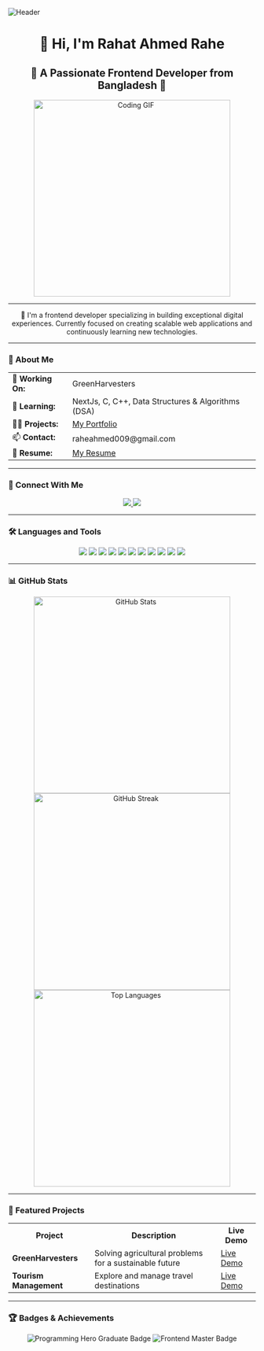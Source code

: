 ![Header](https://i.ibb.co/ZcS1rGM/github-header-image.png)

<h1 align="center">👋 Hi, I'm Rahat Ahmed Rahe</h1>
<h2 align="center">🌟 A Passionate Frontend Developer from Bangladesh 🌟</h2>

<div align="center">
  <img src="https://media.giphy.com/media/L8K62iTDkzGX6/giphy.gif" width="400" alt="Coding GIF">
</div>

---

<p align="center">  
  🚀 I'm a frontend developer specializing in building exceptional digital experiences. 
  Currently focused on creating scalable web applications and continuously learning new technologies.
</p>

---

### 🌱 About Me
<div align="center">
  <table>
    <tr>
      <td>🔭 <strong>Working On:</strong></td>
      <td>GreenHarvesters</td>
    </tr>
    <tr>
      <td>📘 <strong>Learning:</strong></td>
      <td>NextJs, C, C++, Data Structures & Algorithms (DSA)</td>
    </tr>
    <tr>
      <td>👨‍💻 <strong>Projects:</strong></td>
      <td><a href="https://rahe-01.web.app/">My Portfolio</a></td>
    </tr>
    <tr>
      <td>📫 <strong>Contact:</strong></td>
      <td>raheahmed009@gmail.com</td>
    </tr>
    <tr>
      <td>📄 <strong>Resume:</strong></td>
      <td><a href="https://drive.google.com/file/d/1WHpnJjmBoDUrQo5icsIB92rlHRDWStJg/view?usp=drive_link">My Resume</a></td>
    </tr>
  </table>
</div>

---

### 🔗 Connect With Me
<p align="center">
  <a href="https://app.daily.dev/rahe09" target="_blank">
    <img src="https://img.shields.io/badge/Dev.to-0A0A0A?style=for-the-badge&logo=dev.to&logoColor=white" />
  </a>
  <a href="https://linkedin.com/in/raheahmed009" target="_blank">
    <img src="https://img.shields.io/badge/LinkedIn-0077B5?style=for-the-badge&logo=linkedin&logoColor=white" />
  </a>
</p>

---

### 🛠️ Languages and Tools

<p align="center">
  <img src="https://img.shields.io/badge/HTML-E34F26?style=for-the-badge&logo=html5&logoColor=white" />
  <img src="https://img.shields.io/badge/CSS-1572B6?style=for-the-badge&logo=css3&logoColor=white" />
  <img src="https://img.shields.io/badge/JavaScript-F7DF1E?style=for-the-badge&logo=javascript&logoColor=black" />
  <img src="https://img.shields.io/badge/React-61DAFB?style=for-the-badge&logo=react&logoColor=black" />
  <img src="https://img.shields.io/badge/Next.js-000000?style=for-the-badge&logo=next.js&logoColor=white" />
  <img src="https://img.shields.io/badge/Tailwind_CSS-38B2AC?style=for-the-badge&logo=tailwind-css&logoColor=white" />
  <img src="https://img.shields.io/badge/Node.js-339933?style=for-the-badge&logo=node.js&logoColor=white" />
  <img src="https://img.shields.io/badge/Express.js-000000?style=for-the-badge&logo=express&logoColor=white" />
  <img src="https://img.shields.io/badge/MongoDB-4EA94B?style=for-the-badge&logo=mongodb&logoColor=white" />
  <img src="https://img.shields.io/badge/Firebase-FFCA28?style=for-the-badge&logo=firebase&logoColor=black" />
  <img src="https://img.shields.io/badge/Git-F05032?style=for-the-badge&logo=git&logoColor=white" />
</p>

---

### 📊 GitHub Stats

<div align="center">
  <img src="https://github-readme-stats.vercel.app/api?username=rahe01&show_icons=true&theme=dark&hide_border=true" alt="GitHub Stats" width="400">
  <img src="https://github-readme-streak-stats.herokuapp.com/?user=rahe01&theme=dark&hide_border=true" alt="GitHub Streak" width="400">
  <img src="https://github-readme-stats.vercel.app/api/top-langs?username=rahe01&layout=compact&theme=dark&hide_border=true" alt="Top Languages" width="400">
</div>

---

### 🌟 Featured Projects

<div align="center">
  <table>
    <tr>
      <th>Project</th>
      <th>Description</th>
      <th>Live Demo</th>
    </tr>
    <tr>
      <td><strong>GreenHarvesters</strong></td>
      <td>Solving agricultural problems for a sustainable future</td>
      <td><a href="https://greenharvesters.com">Live Demo</a></td>
    </tr>
    <tr>
      <td><strong>Tourism Management</strong></td>
      <td>Explore and manage travel destinations</td>
      <td><a href="https://tourism-management.web.app">Live Demo</a></td>
    </tr>
  </table>
</div>

---

### 🏆 Badges & Achievements
<div align="center">
  <img src="https://img.shields.io/badge/Programming_Hero_Graduate-blue?style=for-the-badge&logo=appveyor" alt="Programming Hero Graduate Badge" />
  <img src="https://img.shields.io/badge/Frontend_Master-Professional-brightgreen?style=for-the-badge&logo=appveyor" alt="Frontend Master Badge" />
</div>
